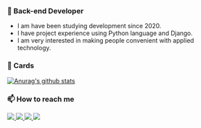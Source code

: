 ### 🔭 Back-end Developer
- I am have been studying development since 2020.
- I have project experience using Python language and Django.
- I am very interested in making people convenient with applied technology.

### 🌱 Cards
[![Anurag's github stats](https://github-readme-stats.vercel.app/api?username=Seungho-Jeong&show_icons=True&hide=issues&line_height=24)](https://github.com/anuraghazra/github-readme-stats)
<!-- [![Top Langs](https://github-readme-stats.vercel.app/api/top-langs/?username=Seungho-Jeong&layout=compact)](https://github.com/anuraghazra/github-readme-stats) -->

### 📫 How to reach me
<a href="https://Seungho-Jeong.github.io" target="_blank">
    <img src="https://img.shields.io/badge/Tech Blog-181717?style=flat-square&logo=GitHub&logoColor=white"/>
</a>
<a href="https://seungho-jeong.notion.site" target="_blank">
  <img src="https://img.shields.io/badge/Portfolio in Notion-000000?style=flat-square&logo=Notion&logoColor=white"/>
</a>
<a href="mailto:sh007.jeong@gmail.com" target="_blank">
  <img src="https://img.shields.io/badge/Gmail-EA4335?style=flat-square&logo=Gmail&logoColor=white"/>
</a>
<a href="https://hits.seeyoufarm.com">
  <img src="https://hits.seeyoufarm.com/api/count/incr/badge.svg?url=https%3A%2F%2Fgithub.com%2FSeungho-Jeong&count_bg=%2379C83D&title_bg=%23555555&icon=&icon_color=%23E7E7E7&title=Hits&edge_flat=true"/>
</a>


<!--
**Seungho-Jeong/Seungho-Jeong** is a ✨ _special_ ✨ repository because its `README.md` (this file) appears on your GitHub profile.

Here are some ideas to get you started:

- 🔭 I’m currently working on ...
- 🌱 I’m currently learning ...
- 👯 I’m looking to collaborate on ...
- 🤔 I’m looking for help with ...
- 💬 Ask me about ...
- 📫 How to reach me: ...
- 😄 Pronouns: ...
- ⚡ Fun fact: ...
-->
